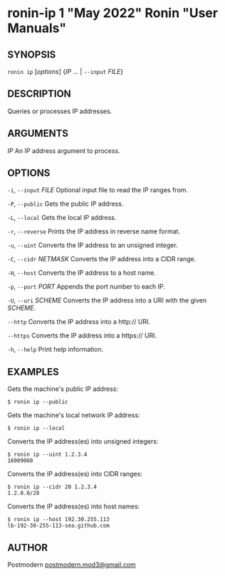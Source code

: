 # ronin-ip 1 "May 2022" Ronin "User Manuals"

## SYNOPSIS

`ronin ip` [*options*] {*IP* ... \| `--input` *FILE*}

## DESCRIPTION

Queries or processes IP addresses.

## ARGUMENTS

*IP*
  An IP address argument to process.

## OPTIONS

`-i`, `--input` *FILE*
  Optional input file to read the IP ranges from.

`-P`, `--public`
  Gets the public IP address.

`-L`, `--local`
  Gets the local IP address.

`-r`, `--reverse`
  Prints the IP address in reverse name format.

`-u`, `--uint`
  Converts the IP address to an unsigned integer.

`-C`, `--cidr` *NETMASK*
  Converts the IP address into a CIDR range.

`-H`, `--host`
  Converts the IP address to a host name.

`-p`, `--port` *PORT*
  Appends the port number to each IP.

`-U`, `--uri` *SCHEME*
  Converts the IP address into a URI with the given *SCHEME*.

`--http`
  Converts the IP address into a http:// URI.

`--https`
  Converts the IP address into a https:// URI.

`-h`, `--help`
  Print help information.

## EXAMPLES

Gets the machine's public IP address:

    $ ronin ip --public

Gets the machine's local network IP address:

    $ ronin ip --local

Converts the IP address(es) into unsigned integers:

    $ ronin ip --uint 1.2.3.4
    16909060

Converts the IP address(es) into CIDR ranges:

    $ ronin ip --cidr 20 1.2.3.4
    1.2.0.0/20

Converts the IP address(es) into host names:

    $ ronin ip --host 192.30.255.113
    lb-192-30-255-113-sea.github.com

## AUTHOR

Postmodern <postmodern.mod3@gmail.com>

